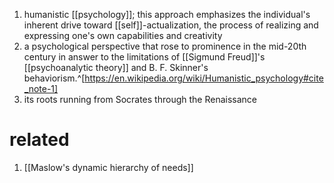 1. humanistic [[psychology]]; this approach emphasizes the individual's inherent drive toward [[self]]-actualization, the process of realizing and expressing one's own capabilities and creativity
2. a psychological perspective that rose to prominence in the mid-20th century in answer to the limitations of [[Sigmund Freud]]'s [[psychoanalytic theory]] and B. F. Skinner's behaviorism.^[https://en.wikipedia.org/wiki/Humanistic_psychology#cite_note-1]
3. its roots running from Socrates through the Renaissance

# related
1. [[Maslow's dynamic hierarchy of needs]]